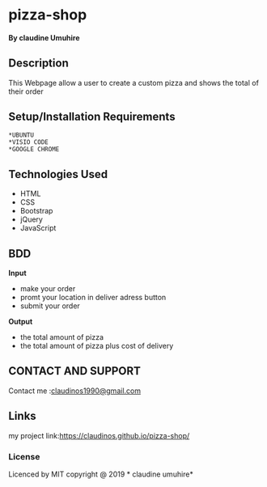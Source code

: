 # pizza-shop
#### By claudine Umuhire
## Description
This Webpage allow a user to create a custom pizza and shows the total of their order 
## Setup/Installation Requirements

    *UBUNTU
    *VISIO CODE
    *GOOGLE CHROME
## Technologies Used

* HTML
* CSS
* Bootstrap
* jQuery
* JavaScript

## BDD

**Input**

* make your order
* promt your location in deliver adress button
* submit your order

**Output**

* the total amount of pizza
* the total amount of pizza plus cost of delivery



## CONTACT AND SUPPORT 
Contact me :claudinos1990@gmail.com

## Links
 my project link:https://claudinos.github.io/pizza-shop/
### License
Licenced by MIT copyright @ 2019 * claudine umuhire*
